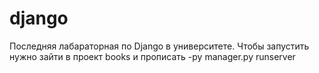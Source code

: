 # django
Последняя лабараторная по Django в университете.
Чтобы запустить нужно зайти в проект books и прописать -py manager.py runserver
